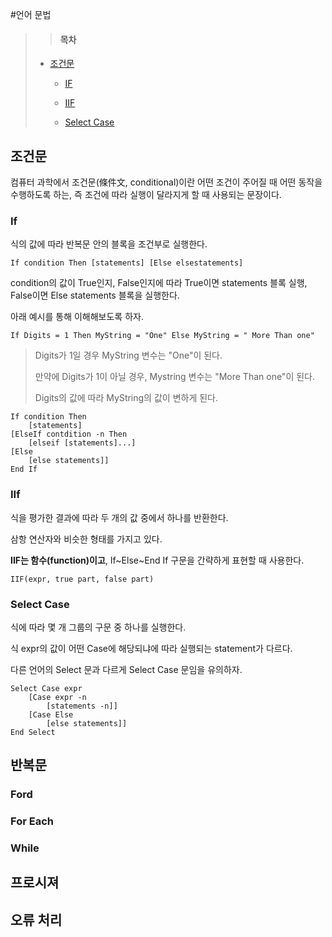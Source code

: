 #언어 문법

> > #### 목차
>  * [조건문](#조건문)
> 
>    + [IF](#if)
>
>    + [IIF](#iif)
>
>    + [Select Case](#select-case)


## 조건문

컴퓨터 과학에서 조건문(條件文, conditional)이란 어떤 조건이 주어질 때 어떤 동작을 수행하도록 하는, 즉 조건에 따라 실행이 달라지게 할 때 사용되는 문장이다.

### If

식의 값에 따라 반복문 안의 블록을 조건부로 실행한다.

    If condition Then [statements] [Else elsestatements]
    
condition의 값이 True인지, False인지에 따라 True이면 statements 블록 실행, False이면 Else statements 블록을 실행한다.

아래 예시를 통해 이해해보도록 하자.

    If Digits = 1 Then MyString = "One" Else MyString = " More Than one"

> Digits가 1일 경우 MyString 변수는 "One"이 된다.
> 
> 만약에 Digits가 1이 아닐 경우, Mystring 변수는 "More Than one"이 된다.
> 
> Digits의 값에 따라 MyString의 값이 변하게 된다.

    If condition Then
        [statements]
    [ElseIf contdition -n Then
        [elseif [statements]...]
    [Else
        [else statements]]
    End If

### IIf

식을 평가한 결과에 따라 두 개의 값 중에서 하나를 반환한다.

삼항 연산자와 비슷한 형태를 가지고 있다.

**IIF는 함수(function)이고**, If~Else~End If 구문을 간략하게 표현할 때 사용한다.

    IIF(expr, true part, false part)
    
### Select Case

식에 따라 몇 개 그룹의 구문 중 하나를 실행한다.

식 expr의 값이 어떤 Case에 해당되냐에 따라 실행되는 statement가 다르다.

다른 언어의 Select 문과 다르게 Select Case 문임을 유의하자.

    Select Case expr
        [Case expr -n
            [statements -n]]
        [Case Else
            [else statements]]
    End Select


## 반복문

### Ford

### For Each

### While

## 프로시져

## 오류 처리
